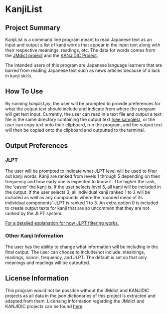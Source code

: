 # KanjiList
## Project Summary
KanjiList is a command line program meant to read Japanese text as an input and 
output a list of kanji words that appear in the input text along with 
their respective meanings, readings, etc. The data for words comes from 
the [JMdict project](http://www.edrdg.org/jmdict/edict_doc.html) and 
the [KANJIDIC Project](http://www.edrdg.org/wiki/index.php/KANJIDIC_Project).

The intended users of this program are Japanese language learners that are barred 
from reading Japanese text such as news articles because of a lack in kanji skills.

## How To Use
By running *kanjilist.py*, the user will be prompted to provide 
preferences for what the output text should include and indicate from
where the program will get text input. Currently, the user can 
read in a text file and output a text file in the same directory containing 
the output text [(see samples)](samples), or the user can copy text onto their clipboard, run the 
program, and the output text will then be copied onto the clipboard and 
outputted to the terminal.

## Output Preferences
### JLPT
The user will be prompted to indicate what JLPT level will be used to 
filter out kanji words. Kanji are ranked from levels 1 through 5 depending 
on their frequency and how early one is expected to know it. The higher the 
rank, the 'easier' the kanji is. If the user selects level 5, all kanji
will be included in the output. If the user selects 3, all individual kanji
ranked 1 to 3 will be included as well as any compounds where the rounded mean
of its individual components' JLPT is ranked 1 to 3. An extra option 0
is included to create output texts for kanji that are so uncommon that they 
are not ranked by the JLPT system. 

[For a detailed explanation for how JLPT filtering works.](docs/JLPTalgorithm.md)

### Other Kanji Information

The user has the ability to change what information will be including 
in the final output. The user can choose to include/not include: meainings,
readings, nanori, frequency, and JLPT. The default is set so that only 
meanings and readings will be outputted. 


## License Information
This program would not be possible without the JMdict and KANJIDIC projects as 
all data in the json dictionaries of this project is extracted and adapted from them.
Licensing information regarding the JMdict and KANJIDIC projects can 
be found [here](http://www.edrdg.org/edrdg/licence.html).







